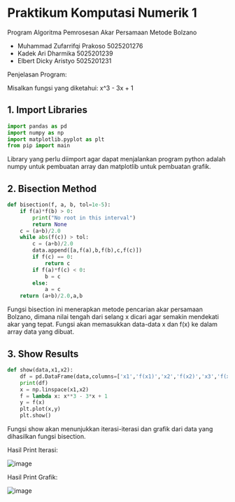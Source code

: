 # Praktikum Komputasi Numerik 1
Program Algoritma Pemrosesan Akar Persamaan Metode Bolzano

- Muhammad Zufarrifqi Prakoso	5025201276
- Kadek Ari Dharmika	5025201239
- Elbert Dicky Aristyo	5025201231

Penjelasan Program:

Misalkan fungsi yang diketahui: x^3 - 3x + 1

## 1. Import Libraries
```python
import pandas as pd
import numpy as np
import matplotlib.pyplot as plt
from pip import main
```
Library yang perlu diimport agar dapat menjalankan program python adalah numpy untuk pembuatan array dan matplotlib untuk pembuatan grafik.

## 2. Bisection Method
```python
def bisection(f, a, b, tol=1e-5):
    if f(a)*f(b) > 0:
        print("No root in this interval")
        return None
    c = (a+b)/2.0
    while abs(f(c)) > tol:
        c = (a+b)/2.0
        data.append([a,f(a),b,f(b),c,f(c)])
        if f(c) == 0:
            return c
        if f(a)*f(c) < 0:
            b = c
        else:
            a = c
    return (a+b)/2.0,a,b
```
Fungsi bisection ini menerapkan metode pencarian akar persamaan Bolzano, dimana nilai tengah dari selang x dicari agar semakin mendekati akar yang tepat. Fungsi akan memasukkan data-data x dan f(x) ke dalam array data yang dibuat.

## 3. Show Results
```python
def show(data,x1,x2):
    df = pd.DataFrame(data,columns=['x1','f(x1)','x2','f(x2)','x3','f(x3)'])
    print(df)
    x = np.linspace(x1,x2)
    f = lambda x: x**3 - 3*x + 1
    y = f(x)
    plt.plot(x,y)
    plt.show()
```
Fungsi show akan menunjukkan iterasi-iterasi dan grafik dari data yang dihasilkan fungsi bisection.

Hasil Print Iterasi:

![image](https://user-images.githubusercontent.com/55837575/198862907-b60e4ec7-b037-49d5-8440-c2b5dcdc98ab.png)

Hasil Print Grafik:

![image](https://user-images.githubusercontent.com/55837575/198862924-7a45adeb-2b29-4528-87b8-481ab03f3183.png)




